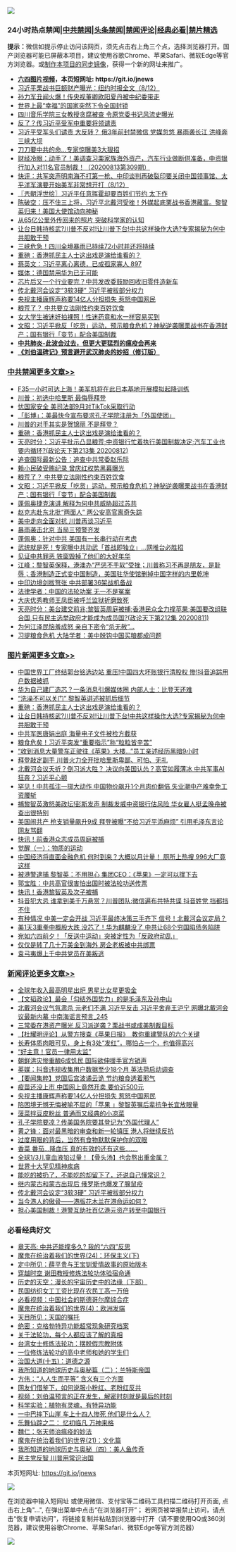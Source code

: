 ![](https://raw.githubusercontent.com/fqnews/bnews/master/64photo/fqnews-qr.jpg)

<div id="tt">
<h3>24小时热点禁闻|<a href="#%E4%B8%AD%E5%85%B1%E7%A6%81%E9%97%BB%E6%9B%B4%E5%A4%9A%E6%96%87%E7%AB%A0">中共禁闻</a>|<a href="#%E5%9B%BE%E7%89%87%E6%96%B0%E9%97%BB%E6%9B%B4%E5%A4%9A%E6%96%87%E7%AB%A0">头条禁闻</a>|<a href="#%E6%96%B0%E9%97%BB%E8%AF%84%E8%AE%BA%E6%9B%B4%E5%A4%9A%E6%96%87%E7%AB%A0">禁闻评论|<a href="#%E5%BF%85%E7%9C%8B%E7%BB%8F%E5%85%B8%E5%A5%BD%E6%96%87">经典必看|<a href="/video.md#%E7%A6%81%E7%89%87%E7%B2%BE%E9%80%89">禁片精选</a></h3>
<div><b>提示：</b>微信如提示停止访问该网页，须先点击右上角三个点，选择浏览器打开。国产浏览器可能已屏蔽本项目，建议使用谷歌Chrome、苹果Safari、微软Edge等官方浏览器。或<a href="https://github.com/fqnews/bnews/blob/master/%E5%88%B6%E4%BD%9Cgit%E7%A6%81%E9%97%BB%E9%95%9C%E5%83%8F.md">制作本项目的同步镜像</a>，获得一个新的网址来推广。</div>
<ul>
<li><b><a href="http://d1.bdrive.tk/64.mp4" target="_blank">六四图片视频</a>，本页短网址: https://git.io/jnews</b></li>
<li><a href="/bannedvideo/20200812/1379212.md">习近平栗战书巨额财产曝光：纽约时报全文（8/12）</a></li>
<li><a href="/cnnews/20200813/1379437.md">孙力军丑闻火爆！传央视董卿欧阳夏丹被中纪委带走</a></li>
<li><a href="/worldnews/20200813/1379312.md">世界上最“幸福”的国家突然下令全国封锁</a></li>
<li><a href="/cnnews/20200813/1379317.md">四川音乐学院三女教授贪腐被查 令原党委书记风流史曝光</a></li>
<li><a href="/comments/20200813/1379403.md">反了？传习近平受军中重要将领谴责</a></li>
<li><a href="/cnnews/20200812/1379226.md">习近平受军头们谴责 大反转？ 俄3年前封禁微信 党媒忽悠 暴雨袭长江 洪峰奔三峡大坝</a></li>
<li><a href="/cnnews/20200813/1379447.md">刀刀要中共的命…专家惊曝美3大狠招</a></li>
<li><a href="/bannedvideo/20200813/1379517.md">财经冷眼：动手了！美调查习栗家族海外资产，汽车行业做断供准备，中资银行加入对11名官员制裁！（20200813第309期）</a></li>
<li><a href="/bannedvideo/20200813/1379283.md">快评：共军突声明南海不打第一枪、中印谈判再破裂印要关闭中国领事馆、太平洋军演要开始美军非常想开打（8/12）</a></li>
<li><a href="/ssgc/20200813/1379295.md">〖兲朝浮世绘〗习近平任意挥霍却要百姓们节约 太下作</a></li>
<li><a href="/bannedvideo/20200813/1379328.md">陈破空：压不住三上将，习近平北戴河受挫！外媒起底栗战书香港藏富。黎智英归来！美国大使馆动向神秘</a></li>
<li><a href="/comments/20200813/1379335.md">从65亿公里外传回来的照片 突破科学家的认知</a></li>
<li><a href="/topimagenews/20200812/1379218.md">让台日韩持核武?川普不反对!让川普下台!中共这样操作大选?专家揭秘为何中共胆敢干预</a></li>
<li><a href="/cnnews/20200813/1379315.md">三峡危急！四川全境暴雨已持续72小时并还将持续</a></li>
<li><a href="/comments/20200813/1379457.md">重磅：香港抓民主人士这出戏是演给谁看的？</a></li>
<li><a href="/bannedvideo/20200812/1379223.md">蔡英文：习近平离心离德，已成孤家寡人 897</a></li>
<li><a href="/baitai/20200812/1379196.md">媒体：德国禁用华为已无可能</a></li>
<li><a href="/cnnews/20200813/1379489.md">芯片后又一个行业要完？中共发改委鼓励回收旧零件造新车</a></li>
<li><a href="/comments/20200813/1379537.md">传北戴河会议定“3软3硬” 习近平被拔部分权力</a></li>
<li><a href="/comments/20200813/1379576.md">央视主播康辉声称要14亿人分担损失 惹怒中国网民</a></li>
<li><a href="/cbnews/20200813/1379424.md">粮荒了？ 中共要立法刚性约束百姓饮食</a></li>
<li><a href="/baitai/20200813/1379473.md">女大学生被迷奸拍裸照！性迷药竟和水一样容易买到</a></li>
<li><a href="/cbnews/20200813/1379345.md">文昭：习近平掀反「吃货」运动，预示粮食危机？神秘逆袭曝栗战书在香港财产；国有银行「变节」配合美国制裁</a></li>
<li><b><a href="/comments/20200211/1275071.md" target="_blank">中共肺炎-此波会过去，但更大更猛烈的瘟疫会再来</a></b></li>
<li><b><a href="/comments/20200207/1272816.md" target="_blank">《刘伯温碑记》预言避开武汉肺炎的妙招（修订版）</a></b></li>
</ul>
</div>

<div class="catlist">
<h3><a href="/cbnews/" target="_blank">中共禁闻</a><span><a href="/cbnews/" target="_blank" rel="nofollow">更多文章>></a></span></h3>
<ul>
<li><a href="/cbnews/20200813/1379552.md" target="_blank">F35一小时可达上海！美军机将在此日本基地开展模拟起降训练</a></li>
<li><a href="/cbnews/20200813/1379533.md" target="_blank">川普：初选中哈里斯 最侮辱拜登</a></li>
<li><a href="/cbnews/20200813/1379512.md" target="_blank">忧国家安全 美司法部9月对TikTok采取行动</a></li>
<li><a href="/cbnews/20200813/1379499.md" target="_blank">「彭博」：美最快今宣布要求孔子学院注册为「外国使团」</a></li>
<li><a href="/cbnews/20200813/1379486.md" target="_blank">川普的对手其实是贺锦丽 不是拜登？</a></li>
<li><a href="/comments/20200813/1379457.md" target="_blank">重磅：香港抓民主人士这出戏是演给谁看的？</a></li>
<li><a href="/cbnews/20200813/1379438.md" target="_blank">天亮时分：习近平批示凸显粮荒;中资银行忙着执行美国制裁决定;汽车工业也要内循环?(政论天下第213集 20200812)</a></li>
<li><a href="/cbnews/20200813/1379426.md" target="_blank">追查国际最新公告：追查中共常委赵乐际</a></li>
<li><a href="/cbnews/20200813/1379425.md" target="_blank">赖小民破受贿纪录 曾庆红权势黑幕曝光</a></li>
<li><a href="/cbnews/20200813/1379424.md" target="_blank">粮荒了？ 中共要立法刚性约束百姓饮食</a></li>
<li><a href="/cbnews/20200813/1379345.md" target="_blank">文昭：习近平掀反「吃货」运动，预示粮食危机？神秘逆袭曝栗战书在香港财产；国有银行「变节」配合美国制裁</a></li>
<li><a href="/cbnews/20200813/1379332.md" target="_blank">蓬佩奥捷克演讲 解释为何中共威胁超过苏共</a></li>
<li><a href="/cbnews/20200812/1379069.md" target="_blank">赵克志赴东北批“两面人” 两公安高官离奇失踪</a></li>
<li><a href="/cbnews/20200812/1378953.md" target="_blank">美中走向全面对抗 川普再谈习近平</a></li>
<li><a href="/cbnews/20200812/1378910.md" target="_blank">暴雨袭击北京 当局三预警齐发</a></li>
<li><a href="/cbnews/20200812/1378887.md" target="_blank">蓬佩奥：针对中共 美国有一长串行动在考虑</a></li>
<li><a href="/cbnews/20200812/1378886.md" target="_blank">武统就是死！专家曝中共动武「首战即独立」…网推台必胜招</a></li>
<li><a href="/cbnews/20200812/1378885.md" target="_blank">见证中共罪恶 铁窗毁掉了他们的大好年华</a></li>
<li><a href="/cbnews/20200812/1378866.md" target="_blank">江峰：黎智英保释，港澳办“严惩不手软”受挫；川普称习不再是朋友，是耻辱；香港制造正式变中国制造，美国驻华使馆删掉中国字样的内里乾坤</a></li>
<li><a href="/cbnews/20200812/1378857.md" target="_blank">中印边境剑拔弩张 中共部署36架战机备战</a></li>
<li><a href="/cbnews/20200812/1378796.md" target="_blank">法律学者：中国的法轮功案 无一不是冤案</a></li>
<li><a href="/cbnews/20200812/1378795.md" target="_blank">大庆优秀教师王凤臣被呼兰监狱折磨致死</a></li>
<li><a href="/cbnews/20200812/1378789.md" target="_blank">天亮时分：美台建交前兆;黎智英周庭被捕;香港民众全力撑苹果;美国要改组联合国,只有民主选举政府才能成为成员国?(政论天下第212集 20200811)</a></li>
<li><a href="/cbnews/20200812/1378772.md" target="_blank">为何江泽民恼羞成怒 亲自下密令“杀无赦”…</a></li>
<li><a href="/cbnews/20200812/1378742.md" target="_blank">习提粮食危机 大陆学者：美中脱钩中国买粮都成问题</a></li>

</ul>
</div>
<div class="catlist">
<h3><a href="/topimagenews/" target="_blank">图片新闻</a><span><a href="/topimagenews/" target="_blank" rel="nofollow">更多文章>></a></span></h3>
<ul>
<li><a href="/topimagenews/20200813/1379635.md" target="_blank">中国世界工厂终结郭台铭选边站 重压!中国四大坏账银行清股权 惨!抖音追踪用户数据被抓</a></li>
<li><a href="/topimagenews/20200813/1379570.md" target="_blank">华为自己建厂造芯？一条消息引爆媒体圈 内部人士：比登天还难</a></li>
<li><a href="/topimagenews/20200813/1379511.md" target="_blank">“洗澡不可以关门” 黎智英讲述被抓后细节</a></li>
<li><a href="/comments/20200813/1379457.md" target="_blank">重磅：香港抓民主人士这出戏是演给谁看的？</a></li>
<li><a href="/topimagenews/20200812/1379218.md" target="_blank">让台日韩持核武?川普不反对!让川普下台!中共这样操作大选?专家揭秘为何中共胆敢干预</a></li>
<li><a href="/topimagenews/20200812/1378848.md" target="_blank">中共军医唐娟出庭 海量电子文件被检方截获</a></li>
<li><a href="/topimagenews/20200812/1378810.md" target="_blank">粮食危矣！习近平突发“重要指示”称“粒粒皆辛苦”</a></li>
<li><a href="/topimagenews/20200812/1378794.md" target="_blank">“收到消息大量警车正驶往《苹果》大楼…”员工亲述经历黑暗9小时</a></li>
<li><a href="/topimagenews/20200812/1378728.md" target="_blank">拜登敲定副手 川普火力全开批哈里斯卑鄙、可怕、无礼</a></li>
<li><a href="/topimagenews/20200811/1378596.md" target="_blank">北戴河会议夭折？倒习派大胜？ 决议向美国认怂？高官如履薄冰 中共军事AI狂奔？习近平心颤</a></li>
<li><a href="/topimagenews/20200811/1378505.md" target="_blank">罕见！中共孤注一掷大动作 中国物价飙升1个月肉价翻倍 失业潮中产难幸免工资腰斩</a></li>
<li><a href="/topimagenews/20200811/1378227.md" target="_blank">捕黎智英激怒美政坛!彭斯发声 制裁发威中资银行估风险 华女雇人挺孟晚舟被查出很特别</a></li>
<li><a href="/topimagenews/20200811/1378226.md" target="_blank">美国闹共产 枪支销量飙升9成 拜登被曝“不给习近平添麻烦” 引用毛泽东言论 网友骂翻</a></li>
<li><a href="/topimagenews/20200811/1377855.md" target="_blank">快讯！前香港众志成员周庭被捕</a></li>
<li><a href="/comments/20200810/1377609.md" target="_blank">觉醒（一）：物质的运动</a></li>
<li><a href="/topimagenews/20200810/1377710.md" target="_blank">中国经济将直面金融危机 何时到来？大概以月计量！ 厕所上热搜 996大厂竟这样</a></li>
<li><a href="/topimagenews/20200810/1377628.md" target="_blank">被港警逮捕 黎智英：不用担心 集团CEO：《苹果》一定可以撑下去</a></li>
<li><a href="/comments/20200810/1377559.md" target="_blank">郭宝胜：中共高官很害怕出国时被法轮功送传票</a></li>
<li><a href="/topimagenews/20200810/1377469.md" target="_blank">快讯！香港黎智英及次子被捕</a></li>
<li><a href="/topimagenews/20200809/1377376.md" target="_blank">抖音犯大忌 谁拿到美千万悬赏？川普团队:微信遍布共特共谍 抖音姓党 挡都挡不住</a></li>
<li><a href="/topimagenews/20200809/1377321.md" target="_blank">有种情况 中美一定会开战 习近平最终决策三手齐下 信号！北戴河会议定局？</a></li>
<li><a href="/topimagenews/20200809/1377246.md" target="_blank">美1天3重拳中概股大跌 没芯了！华为麒麟没了 中共让68个穷国陷债务陷阱</a></li>
<li><a href="/topimagenews/20200809/1377193.md" target="_blank">宛如六四前夕！「反送中运动」突被定性为「反政府动乱」</a></li>
<li><a href="/topimagenews/20200809/1377013.md" target="_blank">仅仅是转了几十万美金到海外 房企老板被中共绑票</a></li>
<li><a href="/topimagenews/20200809/1377012.md" target="_blank">袁弓夷爆上千中共党员在美叛逃</a></li>

</ul>
</div>
<div class="catlist">
<h3><a href="/comments/" target="_blank">新闻评论</a><span><a href="/comments/" target="_blank" rel="nofollow">更多文章>></a></span></h3>
<ul>
<li><a href="/comments/20200813/1379664.md" target="_blank">全球年收入最高明星出炉  男星比女星更吸金</a></li>
<li><a href="/comments/20200813/1379660.md" target="_blank">【文韬政论】最会「勾结外国势力」的是毛泽东及孙中山</a></li>
<li><a href="/comments/20200813/1379656.md" target="_blank">北戴河会议气氛肃杀 元老们不满 习近平反击 习近平舍弃王沪宁 网曝北戴河会议最新内幕 中南海谣言预言_245</a></li>
<li><a href="/comments/20200813/1379651.md" target="_blank">三常委在港资产曝光 反习派逆袭？栗战书或成美制裁目标</a></li>
<li><a href="/comments/20200813/1379643.md" target="_blank">【杜耀明评论】从警方搜查《苹果日报》　教你重建警队的六个关键</a></li>
<li><a href="/comments/20200813/1379639.md" target="_blank">长寿体质肉眼可见，身上有3处“发红”，哪怕占一个，也值得高兴</a></li>
<li><a href="/comments/20200813/1379606.md" target="_blank">“好主意！官员一律用太监”</a></li>
<li><a href="/comments/20200813/1379604.md" target="_blank">朝鲜洪灾惨重酿6成饥民 国际欲伸援手官方销声</a></li>
<li><a href="/comments/20200813/1379603.md" target="_blank">英媒：抖音违规收集用户数据至少18个月 英法荷启动调查</a></li>
<li><a href="/comments/20200813/1379599.md" target="_blank">【要闻集粹】党国后宫波谲云诡 节约粮食透着邪气</a></li>
<li><a href="/comments/20200813/1379582.md" target="_blank">疫苗还没上市  中国网上竟然开卖  要价近500元</a></li>
<li><a href="/comments/20200813/1379576.md" target="_blank">央视主播康辉声称要14亿人分担损失 惹怒中国网民</a></li>
<li><a href="/comments/20200813/1379575.md" target="_blank">陷困境无憾无悔被喻不屈的「苹果 」黎智英嘱后辈抗争长宜放眼量</a></li>
<li><a href="/comments/20200813/1379574.md" target="_blank">菠菜拌豆皮粉丝 普通而又经典的小凉菜</a></li>
<li><a href="/comments/20200813/1379567.md" target="_blank">孔子学院要凉？传美国务院要其登记为“外国代理人”</a></li>
<li><a href="/comments/20200813/1379566.md" target="_blank">黄之锋：面对最黑暗的审查和新一轮镇压 港人将继续反抗</a></li>
<li><a href="/comments/20200813/1379565.md" target="_blank">过度用眼的背后，当然有食物默默保护你的双眼</a></li>
<li><a href="/comments/20200813/1379564.md" target="_blank">香菜 番茄&#8230;降血压 真的有效的还有这些&#8230;&#8230;.</a></li>
<li><a href="/comments/20200813/1379563.md" target="_blank">全球1/3儿童血液铅过量！【骨头汤】也会熬出重金属？</a></li>
<li><a href="/comments/20200813/1379562.md" target="_blank">世界十大罕见精神疾病</a></li>
<li><a href="/comments/20200813/1379561.md" target="_blank">能吃的被扔了，不能吃的却留下了，还说自己懂常识？</a></li>
<li><a href="/comments/20200813/1379541.md" target="_blank">继内蒙古和蒙古出现后 俄罗斯也爆发了腺鼠疫</a></li>
<li><a href="/comments/20200813/1379537.md" target="_blank">传北戴河会议定“3软3硬” 习近平被拔部分权力</a></li>
<li><a href="/comments/20200813/1379531.md" target="_blank">当今港人的傲骨——港版花木兰在港命运如何？</a></li>
<li><a href="/comments/20200813/1379521.md" target="_blank">担心美国制裁！港警互助社百亿港元资产转至中国银行</a></li>

</ul>
</div>

<div class="catlist">
<h3>必看经典好文</h3>
<ul>
<li><a href="/comments/20200607/1341003.md" target="_blank">章天亮: 中共还能撑多久? 我的“六四”反思</a></li>
<li><a href="/cbnews/20180907/994846.md" target="_blank">魔鬼在统治着我们的世界(24)：环保主义(下)</a></li>
<li><a href="/comments/20200616/1345658.md" target="_blank">定中所见：薛平贵与王宝钏爱情故事的原始版本</a></li>
<li><a href="/comments/20200511/1322384.md" target="_blank">穿越时空 谢田教授修炼法轮功体验宿命通</a></li>
<li><a href="/tculture/20121025/73066.md" target="_blank">历史的天空：漫长的宇宙历史中的法缘（下部）</a></li>
<li><a href="/lifebaike/20200515/1328783.md" target="_blank">民国纺织女工工资比现在农民工高一万倍</a></li>
<li><a href="/comments/20200806/1375443.md" target="_blank">必看视频：中国社会的斯德哥尔摩综合症</a></li>
<li><a href="/topimagenews/20180522/946266.md" target="_blank">魔鬼在统治着我们的世界(4)：欧洲发端</a></li>
<li><a href="/tculture/20180919/1000196.md" target="_blank">天目所见：天国的嘱托</a></li>
<li><a href="/comments/20200705/783265.md" target="_blank">绝密：克格勃特异功能超常现象研究档案</a></li>
<li><a href="/topimagenews/20161125/619230.md" target="_blank">关于法轮功，每个人都应该了解的真相</a></li>
<li><a href="/cbnews/20200610/1342772.md" target="_blank">台湾女士修炼法轮功：摆脱假宗教附体</a></li>
<li><a href="/cbnews/20200702/1354550.md" target="_blank">一位修炼法轮功的高中老师和她的学生们</a></li>
<li><a href="/topimagenews/20180322/917868.md" target="_blank">治国大道(十五)：道德之源</a></li>
<li><a href="/tculture/xiulian/20170614/774347.md" target="_blank">我所知道的地球历史与奥秘篇（二）：兰特斯帝国</a></li>
<li><a href="/comments/20200720/1363377.md" target="_blank">方伟：“人人生而平等” 含义有三个方面</a></li>
<li><a href="/comments/20200712/1359630.md" target="_blank">网友们借鉴下，如何说服小粉红、老粉红反共</a></li>
<li><a href="/comments/20200628/1351782.md" target="_blank">视频：刘伯温预言的正在发生，解密时刻就是最后的时刻</a></li>
<li><a href="/comments/20200605/783205.md" target="_blank">科学实验：植物有灵魂，有特异功能</a></li>
<li><a href="/cbnews/20200611/1343057.md" target="_blank">一中巴摔下山崖 车上十四人惨死 他们是什么人？</a></li>
<li><a href="/tculture/20170711/790081.md" target="_blank">乐舞仙踪之二： 忆初临凡 万神来格</a></li>
<li><a href="/comments/20200224/1282494.md" target="_blank">魏仁：张天师治瘟疫的妙法</a></li>
<li><a href="/comments/20180802/980476.md" target="_blank">魔鬼在统治着我们的世界(21)：文化篇</a></li>
<li><a href="/tculture/xiulian/20170729/799172.md" target="_blank">我所知道的地球历史与奥秘（四）：美人鱼传奇</a></li>
<li><a href="/comments/20200621/1348236.md" target="_blank">民主党反智 川普用常识治国</a></li>

</ul>
</div>

本页短网址: https://git.io/jnews

![](https://raw.githubusercontent.com/fqnews/bnews/master/64photo/fqnews-qr.jpg)

在浏览器中输入短网址 或使用微信、支付宝等二维码工具扫描二维码打开页面, 点击右上角"...", 在弹出菜单中点击“在浏览器打开”； 若网页被举报禁止访问，请点击“恢复申请访问”，将链接复制并粘贴到浏览器中打开（请不要使用QQ或360浏览器，建议使用谷歌Chrome、苹果Safari、微软Edge等官方浏览器）

![](https://raw.githubusercontent.com/fqnews/bnews/master/64photo/wx.jpg)
